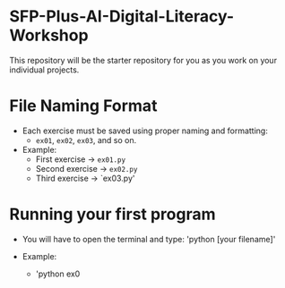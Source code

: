 # SFP-Plus-AI-Digital-Literacy-Workshop
This repository will be the starter repository for you as you work on your individual projects.

# File Naming Format

- Each exercise must be saved using proper naming and formatting:
  - `ex01`, `ex02`, `ex03`, and so on.
- Example:
  - First exercise → `ex01.py`
  - Second exercise → `ex02.py`
  - Third exercise → `ex03.py'

# Running your first program

- You will have to open the terminal and type:
   'python [your filename]'

- Example:
  - 'python ex0
